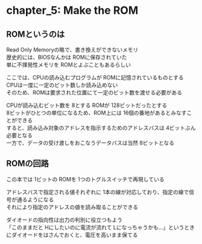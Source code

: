 # chapter_5: Make the ROM

## ROMというのは

Read Only Memoryの略で、書き換えができないメモリ  
歴史的には、BIOSなんかは ROMに保存されていた  
単に不揮発性メモリを ROMとよぶこともあるらしい  

ここでは、CPUの読み込むプログラムが ROMに記憶されているものとする  
CPUは一度に一定のビット数しか読み込めない  
そのため、ROMは要求された位置にて一定のビット数を渡せる必要がある

CPUが読み込むビット数を 8とする
ROMが 128ビットだったとする  
8ビットがひとつの単位になるため、ROM上には 16個の番地があるとみなすことができる  
すると、読み込み対象のアドレスを指示するためのアドレスバスは 4ビットぶん必要となる  
一方で、データの受け渡しをおこなうデータバスは当然 8ビットとなる

## ROMの回路

この本では 1ビットの ROMを 1つのトグルスイッチで再現している  

アドレスバスで指定される値それぞれに 1本の線が対応しており、指定の線で信号が通るようになる  
それにより指定のアドレスの値を読み取ることができる  

ダイオードの指向性は出力の判別に役立つもよう  
「このままだと Hにしたいのに電流が流れて Lになっちゃうかも...」というときにダイオードをはさんでおくと、電圧を高いまま保てる
